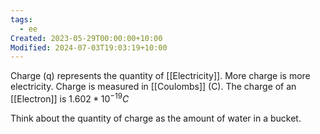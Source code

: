 ```yaml
---
tags:
  - ee
Created: 2023-05-29T00:00:00+10:00
Modified: 2024-07-03T19:03:19+10:00
---
```

Charge (q) represents the quantity of [[Electricity]]. More charge is more electricity. Charge is measured in [[Coulombs]] (C). The charge of an [[Electron]] is $1.602*10^{-19}C$

Think about the quantity of charge as the amount of water in a bucket.
